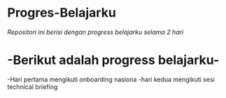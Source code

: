 # Progres-Belajarku
*Repositori ini berisi dengan progress belajarku selama 2 hari*

-Berikut adalah progress belajarku-
==
-Hari pertama mengikuti onboarding nasiona
-hari kedua mengikuti sesi technical briefing
